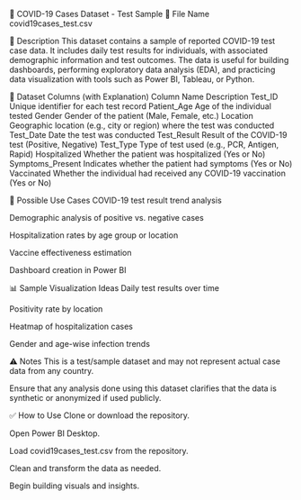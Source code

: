 🦠 COVID-19 Cases Dataset - Test Sample
📁 File Name
covid19cases_test.csv

📄 Description
This dataset contains a sample of reported COVID-19 test case data. It includes daily test results for individuals, with associated demographic information and test outcomes. The data is useful for building dashboards, performing exploratory data analysis (EDA), and practicing data visualization with tools such as Power BI, Tableau, or Python.

📌 Dataset Columns (with Explanation)
Column Name	Description
Test_ID	Unique identifier for each test record
Patient_Age	Age of the individual tested
Gender	Gender of the patient (Male, Female, etc.)
Location	Geographic location (e.g., city or region) where the test was conducted
Test_Date	Date the test was conducted
Test_Result	Result of the COVID-19 test (Positive, Negative)
Test_Type	Type of test used (e.g., PCR, Antigen, Rapid)
Hospitalized	Whether the patient was hospitalized (Yes or No)
Symptoms_Present	Indicates whether the patient had symptoms (Yes or No)
Vaccinated	Whether the individual had received any COVID-19 vaccination (Yes or No)

🧠 Possible Use Cases
COVID-19 test result trend analysis

Demographic analysis of positive vs. negative cases

Hospitalization rates by age group or location

Vaccine effectiveness estimation

Dashboard creation in Power BI

📊 Sample Visualization Ideas
Daily test results over time

Positivity rate by location

Heatmap of hospitalization cases

Gender and age-wise infection trends

⚠️ Notes
This is a test/sample dataset and may not represent actual case data from any country.

Ensure that any analysis done using this dataset clarifies that the data is synthetic or anonymized if used publicly.

✅ How to Use
Clone or download the repository.

Open Power BI Desktop.

Load covid19cases_test.csv from the repository.

Clean and transform the data as needed.

Begin building visuals and insights.

